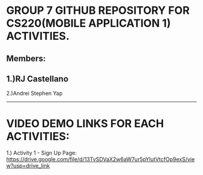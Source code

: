 # GROUP 7 GITHUB REPOSITORY FOR CS220(MOBILE APPLICATION 1) ACTIVITIES.

Members:
--
1.)RJ Castellano
--
2.)Andrei Stephen Yap

----
# VIDEO DEMO LINKS FOR EACH ACTIVITIES:
  1.) Activity 1 - Sign Up Page: https://drive.google.com/file/d/13TvSDVaX2w6aW7ur5pYlutVtcfOp9exS/view?usp=drive_link
  

